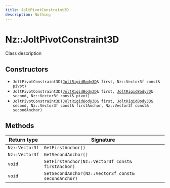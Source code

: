 ```yaml
---
title: JoltPivotConstraint3D
description: Nothing
---
```


# Nz::JoltPivotConstraint3D

Class description

## Constructors

- `JoltPivotConstraint3D(`[`JoltRigidBody3D`](documentation/generated/JoltPhysics3D/JoltRigidBody3D.md)`& first, Nz::Vector3f const& pivot)`
- `JoltPivotConstraint3D(`[`JoltRigidBody3D`](documentation/generated/JoltPhysics3D/JoltRigidBody3D.md)`& first, `[`JoltRigidBody3D`](documentation/generated/JoltPhysics3D/JoltRigidBody3D.md)`& second, Nz::Vector3f const& pivot)`
- `JoltPivotConstraint3D(`[`JoltRigidBody3D`](documentation/generated/JoltPhysics3D/JoltRigidBody3D.md)`& first, `[`JoltRigidBody3D`](documentation/generated/JoltPhysics3D/JoltRigidBody3D.md)`& second, Nz::Vector3f const& firstAnchor, Nz::Vector3f const& secondAnchor)`

## Methods

| Return type | Signature |
| ----------- | --------- |
| `Nz::Vector3f` | `GetFirstAnchor()` |
| `Nz::Vector3f` | `GetSecondAnchor()` |
| `void` | `SetFirstAnchor(Nz::Vector3f const& firstAnchor)` |
| `void` | `SetSecondAnchor(Nz::Vector3f const& secondAnchor)` |
